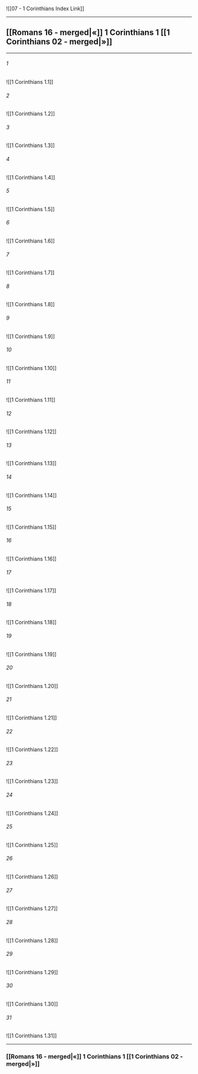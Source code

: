 ![[07 - 1 Corinthians Index Link]]

---
##  [[Romans 16 - merged|«]] 1 Corinthians 1 [[1 Corinthians 02 - merged|»]]

---

###### 1
![[1 Corinthians 1.1]] 

###### 2
![[1 Corinthians 1.2]] 

###### 3
![[1 Corinthians 1.3]] 

###### 4
![[1 Corinthians 1.4]]

###### 5 
![[1 Corinthians 1.5]] 

###### 6
![[1 Corinthians 1.6]] 

###### 7
![[1 Corinthians 1.7]] 

###### 8
![[1 Corinthians 1.8]] 

###### 9
![[1 Corinthians 1.9]] 

###### 10
![[1 Corinthians 1.10]] 

###### 11
![[1 Corinthians 1.11]] 

###### 12
![[1 Corinthians 1.12]]

###### 13
![[1 Corinthians 1.13]] 

###### 14
![[1 Corinthians 1.14]] 

###### 15
![[1 Corinthians 1.15]]

###### 16
![[1 Corinthians 1.16]] 

###### 17
![[1 Corinthians 1.17]]

###### 18
![[1 Corinthians 1.18]] 

###### 19
![[1 Corinthians 1.19]] 

###### 20
![[1 Corinthians 1.20]]

###### 21
![[1 Corinthians 1.21]] 

###### 22
![[1 Corinthians 1.22]] 

###### 23
![[1 Corinthians 1.23]]

###### 24
![[1 Corinthians 1.24]] 

###### 25
![[1 Corinthians 1.25]]

###### 26
![[1 Corinthians 1.26]] 

###### 27
![[1 Corinthians 1.27]] 

###### 28
![[1 Corinthians 1.28]]

###### 29
![[1 Corinthians 1.29]] 

###### 30
![[1 Corinthians 1.30]] 

###### 31
![[1 Corinthians 1.31]] 


---
###  [[Romans 16 - merged|«]] 1 Corinthians 1 [[1 Corinthians 02 - merged|»]]